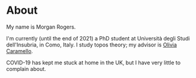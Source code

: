 # About

My name is Morgan Rogers.

I'm currently (until the end of 2021) a PhD student at Università degli Studi dell'Insubria, in Como, Italy. I study topos theory; my advisor is [Olivia Caramello](https://www.oliviacaramello.com/).

COVID-19 has kept me stuck at home in the UK, but I have very little to complain about.
